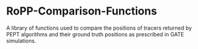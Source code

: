 # RoPP-Comparison-Functions
A library of functions used to compare the positions of tracers returned by PEPT algorithms and their ground truth positions as prescribed in GATE simulations.
